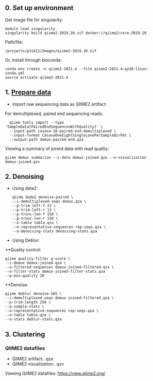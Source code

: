 ## 0. Set up environment

Get image file for singularity:

	module load singularity
	singularity build qiime2-2019.10.sif docker://qiime2/core:2019.10
  
Path/file: 

    /projects/p31421/Images/qiime2-2019.10.sif

Or, install through bioconda:

    conda env create -n qiime2-2021.4 --file qiime2-2021.4-py38-linux-conda.yml
    source activate qiime2-2021.4

## 1. [Prepare data](https://docs.qiime2.org/2021.4/tutorials/importing/)

* Import raw sequencing data as QIIME2 artifact:

For demultiplexed, paired end sequencing reads:

      qiime tools import --type 'SampleData[PairedEndSequencesWithQuality]' \
      --input-path casava-18-paired-end-demultiplexed \
      --input-format CasavaOneEightSingleLanePerSampleDirFmt \
      --output-path demux-paired-end.qza

Viewing a summary of joined data with read quality:

    qiime demux summarize --i-data demux-joined.qza --o-visualization demux-joined.qzv

## 2. Denoising

* Using data2:

      qiime dada2 denoise-paired \
      --i-demultiplexed-seqs demux.qza \
      --p-trim-left-f 13 \
      --p-trim-left-r 13 \
      --p-trunc-len-f 150 \
      --p-trunc-len-r 150 \
      --o-table table.qza \
      --o-representative-sequences rep-seqs.qza \
      --o-denoising-stats denoising-stats.qza

* Using Deblur:

**Quality control:

    qiime quality-filter q-score \
    --i-demux demux-joined.qza \
    --o-filtered-sequences demux-joined-filtered.qza \
    --o-filter-stats demux-joined-filter-stats.qza
    --p-min-quality 30
    
**Denoise:

    qiime deblur denoise-16S \
    --i-demultiplexed-seqs demux-joined-filtered.qza \
    --p-trim-length 250 \
    --p-sample-stats \
    --o-representative-sequences rep-seqs.qza \
    --o-table table.qza \
    --o-stats deblur-stats.qza

## 3. Clustering



### QIIME2 datafiles

* QIIME2 artifact: .qza
* QIIME2 visualization: .qzv

Viewing QIIME2 datafiles: https://view.qiime2.org/ 

